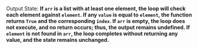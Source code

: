Output State: **If `arr` is a list with at least one element, the loop will check each element against `element`. If any `value` is equal to `element`, the function returns `True` and the corresponding `index`. If `arr` is empty, the loop does not execute, and no return occurs; thus, the output remains undefined. If `element` is not found in `arr`, the loop completes without returning any value, and the state remains unchanged.**